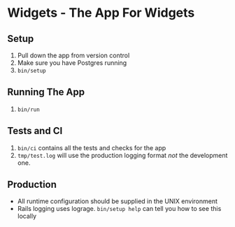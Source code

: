 # Widgets - The App For Widgets

## Setup

1. Pull down the app from version control
2. Make sure you have Postgres running
3. `bin/setup`

## Running The App

1. `bin/run`

## Tests and CI

1. `bin/ci` contains all the tests and checks for the app
2. `tmp/test.log` will use the production logging format *not* the development one.

## Production

* All runtime configuration should be supplied in the UNIX environment
* Rails logging uses lograge. `bin/setup help` can tell you how to see this locally
